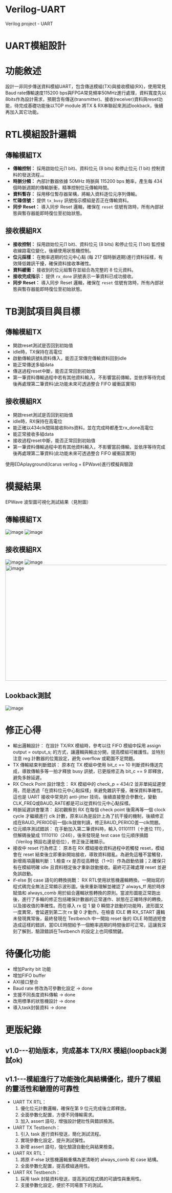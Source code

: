 # Verilog-UART
Verilog project - UART

# UART模組設計

# 功能敘述
設計一非同步傳送資料模組UART，包含傳送模組(TX)與接收模組(RX)，使用常見Baud rate傳輸速度115200 bps與FPGA常見頻率50MHz進行處理，資料寬度先以8bits作為設計需求，預期含有傳送(transmitter)、接收(receiver)資料與reset功能，待完成基礎功能後以TOP module 將TX & RX串聯起來測試lookback，後續再加入其它功能。

# RTL模組設計邏輯
## 傳輸模組TX
- **傳輸控制：** 採用啟始位元(1 bit)、資料位元 (8 bits) 和停止位元 (1 bit) 控制資料的發送流程，。
- **時脈分頻：** 內部計數器依據 50MHz 時脈與 115200 bps 鮑率，產生每 434 個時脈週期的傳輸脈衝，精準控制位元傳輸時間。
- **資料暫存：** 採用移位暫存器架構，將輸入資料逐位元序列傳輸。
- **忙碌信號：** 提供 `tx_busy` 訊號指示模組是否正在傳輸資料。
- **同步 Reset：** 導入同步 Reset 邏輯，確保在 `reset` 信號有效時，所有內部狀態與暫存器能即時復位至初始狀態。

## 接收模組RX
- **接收控制：** 採用啟始位元(1 bit)、資料位元 (8 bits) 和停止位元 (1 bit) 監控接收線路電位變化，後續使用狀態機控制。
- **位元採樣：** 在鮑率週期的位元中心點 (每 217 個時脈週期)進行資料採樣，有效降低雜訊干擾，確保資料接收準確性。
- **資料緩衝：** 接收到的位元組暫存並組合為完整的 8 位元資料。
- **接收完成指示：** 提供 `rx_done` 訊號表示一筆資料已成功接收。
- **同步 Reset：** 導入同步 Reset 邏輯，確保在 `reset` 信號有效時，所有內部狀態與暫存器能即時復位至初始狀態。


# TB測試項目與目標
## 傳輸模組TX
- 開啟reset測試是否回到初始值
- idle時，TX保持在高電位
- 啟動傳輸訊號&資料傳入，能否正常傳完傳輸資料回到idle
- 能正常傳送多組data
- 傳送過程reset中斷，能否正常回到初始值
- 第一筆資料傳輸過程中若有其他資料輸入，不影響當前傳輸，並依序等待完成後再處理第二筆資料(此功能未來可透過整合 FIFO 緩衝區實現)

## 接收模組RX
- 開啟reset測試是否回到初始值
- idle時，RX保持在高電位
- 能正確以434clk間隔接收8bits資料，並在完成時都產生rx_done高電位
- 能正常接收多組data
- 接收過程reset中斷，能否正常回到初始值
- 第一筆資料傳輸過程中若有其他資料輸入，不影響當前傳輸，並依序等待完成後再處理第二筆資料(此功能未來可透過整合 FIFO 緩衝區實現)

使用EDAplayground(Icarus verilog + EPWave)進行模擬與驗證


# 模擬結果
EPWave 波型圖可視化測試結果（見附圖）
## 傳輸模組TX
![image](https://github.com/user-attachments/assets/d5a1cbfe-b219-44c2-8487-2ff88c147bdc)
![image](https://github.com/user-attachments/assets/b95fa6b5-ca22-47d6-b93e-527510c2fea1)

## 接收模組RX
![image](https://github.com/user-attachments/assets/6eea5dbb-3452-4501-ad13-466f683aaddd)
![image](https://github.com/user-attachments/assets/88ed4a1c-8540-4bf0-8332-d13f394c7025)
<img width="1327" height="362" alt="image" src="https://github.com/user-attachments/assets/91ee5dec-05d8-4147-801a-aa7af81a94fb" />


## Lookback測試
![image](https://github.com/user-attachments/assets/f9c37b69-4088-425a-8b6e-aefc0b5b8921)


# 修正心得
- 輸出邏輯設計： 在設計 TX/RX 模組時，參考以往 FIFO 模組中採用 assign output = output_s; 的方式，讓邏輯與輸出分開，提高模組可維護性。並特別注意 reg 計數器的位寬設定，避免 overflow 或範圍不足問題。
- TX 傳輸結束判斷錯誤： 原本在 TX 模組中使用 bit_c == 10 判斷資料傳送完成，導致傳輸多等一拍才釋放 busy 訊號，已更版修正為 bit_c == 9 即釋放，避免多餘延遲。
- RX Check Point 設計理念： RX 模組中的 check_p = 434/2 並非單純延遲使用，而是透過「在資料位元中心點採樣」來避免雜訊干擾，確保資料準確性。這也是 UART 接收中常見的 anti-jitter 技術。後續直接整合參數化，變動CLK_FREQ或BAUD_RATE都是可以從資料位元中心點採樣。
- 時脈延遲誤會釐清： 起初觀察到 RX 在每個 check point 後需再等一個 clock cycle 才繼續進行 clk 計數，原來以為是設計上為了抗干擾的機制，後續修正成在BAUD_PERIOD前一個clk就做判讀，修正BAUD_PERIOD差一clk問題。
- 位元順序測試錯誤： 在手動加入第二筆資料時，輸入 01101111（十進位 111），但解碼後變成 11110110（246），後來發現是 test case 位元順序搞錯（Verilog 預設右邊是低位），修正後正確顯示。
- 接收中 reset 行為修正： 原本在 RX 模組接收資料過程中若觸發 reset，模組會在 reset 結束後立即重新開始接收，導致資料錯亂。為避免這種不當觸發，新增兩項邏輯判斷：1.檢查 rx 是否從高轉低（1→0）作為啟動依據；2.確保只有在模組明確 idle 且資料穩定後才重新啟動接收。最終可正確處理 reset 並避免誤啟動。
- if-else 到 case 語句的轉換挑戰： RX RTL使用狀態機邏輯轉換。一開始寫的程式碼完全無法正常顯示波形圖。後來重新理解並確認了 always_ff 用於時序賦值和 always_comb 用於組合邏輯狀態轉換的原則。當波形圖能正常跑出後，進行了多輪的修正包括確保計數器的正常運作、狀態在正確時序的轉換，以及接收值的準確性。而在導入 rx 從 1 變 0 瞬間才啟動的功能時，波形圖又一度異常，會延遲到第二次 rx 變 0 才動作。在檢查 IDLE 轉 RX_START 邏輯未發現異常後，最終發現在 Testbench 中一開始 reset 後的 IDLE 時間過短會造成這樣的錯誤，當IDLE時間給予一個鮑率週期的時間後即可正常。這讓我深刻了解到，驗證錯誤在Testbench 的設定上也同樣關鍵。

# 待優化功能
- 增加Parity bit 功能
- 增加FIFO buffer
- AXI接口整合
- Baud rate 修改為可參數化設定 -> done
- 支援不同長度資料傳輸 -> done
- 改用標準的狀態機設計 -> done
- 導入task封裝資料 -> done

# 更版紀錄
## v1.0---初始版本，完成基本 TX/RX 模組(loopback測試ok)
## v1.1---模組進行了功能強化與結構優化，提升了模組的靈活性和驗證的可靠性
  - UART TX RTL：
    1. 優化位元計數邏輯，確保在第 9 位元完成後立即釋放。
    2. 全面參數化配置，方便不同傳輸需求。
    3. 加入 assert 語句，增強設計健壯性與錯誤檢測。
  - UART TX Testbench：
    1. 引入 task 進行資料發送，簡化測試流程。
    2. 實現參數化設定，提升測試彈性。
    3. 新增 assert 語句，強化驗證自動化與結果檢查。
  - UART RX RTL：
    1. 將原 if-else 狀態機邏輯重構為更清晰的 always_comb 和 case 結構。
    2. 全面參數化配置，提高模組通用性。
  - UART RX Testbench：
    1. 採用 task 封裝資料發送，提高測試程式碼的可讀性與重用性。
    2. 支援參數化設定，便於不同場景下的測試。
